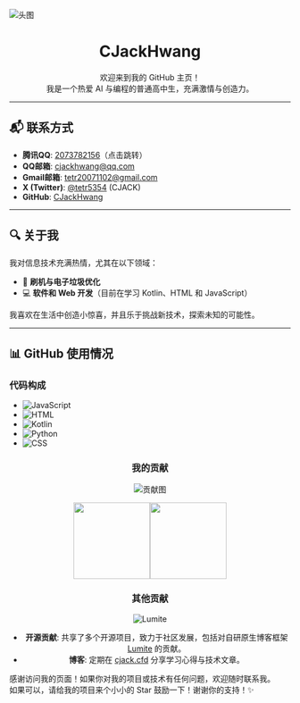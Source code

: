 ![头图](https://static.codemao.cn/pickduck/r1UDvWSwJl.jpg?hash=FuHs03mP86zQpNhQR9S5ShE1emx4)
<div align="center">

# CJackHwang

欢迎来到我的 GitHub 主页！  
我是一个热爱 AI 与编程的普通高中生，充满激情与创造力。

</div>

---

## 📬 联系方式

<div align="left">

- **腾讯QQ**: [2073782156](http://wpa.qq.com/msgrd?v=3&uin=2073782156&site=qq&menu=yes)（点击跳转）  
- **QQ邮箱**: [cjackhwang@qq.com](mailto:cjackhwang@qq.com)  
- **Gmail邮箱**: [tetr20071102@gmail.com](mailto:tetr20071102@gmail.com)  
- **X (Twitter)**: [@tetr5354](https://twitter.com/tetr5354) (CJACK)  
- **GitHub**: [CJackHwang](https://github.com/CJackHwang)  

</div>

---

## 🔍 关于我

我对信息技术充满热情，尤其在以下领域：

- 🔧 **刷机与电子垃圾优化**
- 💻 **软件和 Web 开发**（目前在学习 Kotlin、HTML 和 JavaScript）

我喜欢在生活中创造小惊喜，并且乐于挑战新技术，探索未知的可能性。

---

## 📊 GitHub 使用情况

### 代码构成

<div align="left">

- ![JavaScript](https://img.shields.io/badge/-JavaScript-black?style=flat-square&logo=javascript)
- ![HTML](https://img.shields.io/badge/-HTML5-black?style=flat-square&logo=html5)
- ![Kotlin](https://img.shields.io/badge/-Kotlin-black?style=flat-square&logo=kotlin)
- ![Python](https://img.shields.io/badge/-Python-black?style=flat-square&logo=python)
- ![CSS](https://img.shields.io/badge/-CSS3-black?style=flat-square&logo=css3)

</div>

<div align="center">

### 我的贡献

![贡献图](https://ghchart.rshah.org/CJackHwang) 

</div>

<div align="center"><img height="137px" src="https://github-readme-stats.vercel.app/api?username=CJackHwang&show_icons=true&icon_color=CE1D2D&text_color=718096&bg_color=ffffff&hide_title=true" href="https://github.com/CJackHwang" /><img style="height:137px;" src="https://github-readme-stats-colour93.vercel.app/api/top-langs/?username=CJackHwang&layout=compact&locale=cn&bg_color=45,fff2e8,fff0f6&text_color=383838&title_color=1890ff&icon_color=597Ff7" href="https://github.com//CJackHwang" /></div>

<div align="center">

### 其他贡献
![Lumite](https://static.codemao.cn/pickduck/rkY-aMGPyx.svg?hash=FoLMemr9r1D-6C7pkYLClZP6_lFZ)
- **开源贡献**: 共享了多个开源项目，致力于社区发展，包括对自研原生博客框架 [Lumite](https://github.com/CJackHwang/Lumite) 的贡献。
- **博客**: 定期在 [cjack.cfd](https://cjack.cfd) 分享学习心得与技术文章。
</div>

感谢访问我的页面！如果你对我的项目或技术有任何问题，欢迎随时联系我。  
如果可以，请给我的项目来个小小的 Star 鼓励一下！谢谢你的支持！✨

